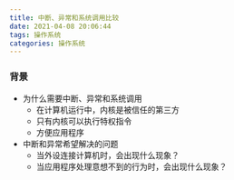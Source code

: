 ```yaml
---
title: 中断、异常和系统调用比较
date: 2021-04-08 20:06:44
tags: 操作系统
categories: 操作系统
---
```


### 背景
- 为什么需要中断、异常和系统调用
    - 在计算机运行中，内核是被信任的第三方
    - 只有内核可以执行特权指令
    - 方便应用程序
- 中断和异常希望解决的问题
    - 当外设连接计算机时，会出现什么现象？
    - 当应用程序处理意想不到的行为时，会出现什么现象？